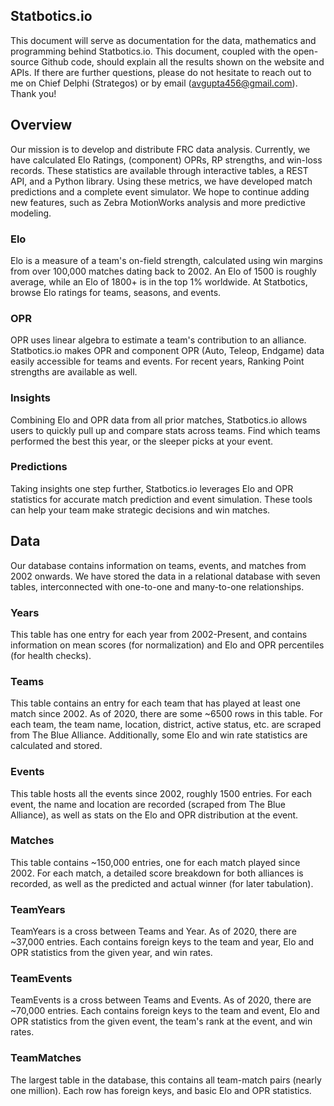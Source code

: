 ## Statbotics.io

This document will serve as documentation for the data, mathematics and programming behind Statbotics.io. This document, coupled with the open-source Github code, should explain all the results shown on the website and APIs.
If there are further questions, please do not hesitate to reach out to me on Chief Delphi (Strategos) or by email (avgupta456@gmail.com). Thank you!

## Overview

Our mission is to develop and distribute FRC data analysis. Currently, we have calculated Elo Ratings, (component) OPRs, RP strengths, and win-loss records. These statistics are available through interactive tables, a REST API, and a Python library. Using these metrics, we have developed match predictions and a complete event simulator. We hope to continue adding new features, such as Zebra MotionWorks analysis and more predictive modeling.

### Elo

Elo is a measure of a team's on-field strength, calculated using win margins from over 100,000 matches dating back to 2002. An Elo of 1500 is roughly average, while an Elo of 1800+ is in the top 1% worldwide. At Statbotics, browse Elo ratings for teams, seasons, and events.

### OPR

OPR uses linear algebra to estimate a team's contribution to an alliance. Statbotics.io makes OPR and component OPR (Auto, Teleop, Endgame) data easily accessible for teams and events. For recent years, Ranking Point strengths are available as well.

### Insights

Combining Elo and OPR data from all prior matches, Statbotics.io allows users to quickly pull up and compare stats across teams. Find which teams performed the best this year, or the sleeper picks at your event.

### Predictions

Taking insights one step further, Statbotics.io leverages Elo and OPR statistics for accurate match prediction and event simulation. These tools can help your team make strategic decisions and win matches.

## Data

Our database contains information on teams, events, and matches from 2002 onwards. We have stored the data in a relational database with seven tables, interconnected with one-to-one and many-to-one relationships.

### Years

This table has one entry for each year from 2002-Present, and contains information on mean scores (for normalization) and Elo and OPR percentiles (for health checks).

### Teams

This table contains an entry for each team that has played at least one match since 2002. As of 2020, there are some ~6500 rows in this table. For each team, the team name, location, district, active status, etc. are scraped from The Blue Alliance. Additionally, some Elo and win rate statistics are calculated and stored.

### Events

This table hosts all the events since 2002, roughly 1500 entries. For each event, the name and location are recorded (scraped from The Blue Alliance), as well as stats on the Elo and OPR distribution at the event.

### Matches

This table contains ~150,000 entries, one for each match played since 2002. For each match, a detailed score breakdown for both alliances is recorded, as well as the predicted and actual winner (for later tabulation).

### TeamYears

TeamYears is a cross between Teams and Year. As of 2020, there are ~37,000 entries. Each contains foreign keys to the team and year, Elo and OPR statistics from the given year, and win rates.

### TeamEvents

TeamEvents is a cross between Teams and Events. As of 2020, there are ~70,000 entries. Each contains foreign keys to the team and event, Elo and OPR statistics from the given event, the team's rank at the event, and win rates.

### TeamMatches

The largest table in the database, this contains all team-match pairs (nearly one million). Each row has foreign keys, and basic Elo and OPR statistics.
